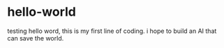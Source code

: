 # hello-world
testing
hello word, this is my first line of coding.
i hope to build an AI that can save the world.
